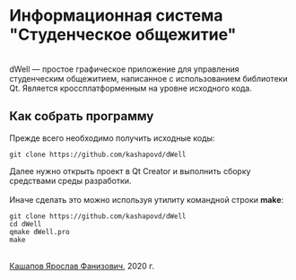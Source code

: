 # Информационная система "Студенческое общежитие"
\
dWell — простое графическое приложение для управления студенческим общежитием, написанное с использованием библиотеки Qt. Является кроссплатформенным на уровне исходного кода.

## Как собрать программу
Прежде всего необходимо получить исходные коды:
```
git clone https://github.com/kashapovd/dWell
```
Далее нужно открыть проект в Qt Creator и выполнить сборку средствами среды разработки.
\
\
Иначе сделать это можно используя утилиту командной строки __make__:
```
git clone https://github.com/kashapovd/dWell
cd dWell
qmake dWell.pro
make
```
\
[Кашапов Ярослав Фанизович](mailto:ykashapov-ki19@stud.sfu-kras.ru), 2020 г.
